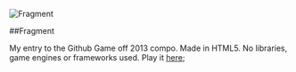 ![Fragment](https://dl.dropboxusercontent.com/u/130078058/GGO13/screenie.png)

##Fragment

My entry to the Github Game off 2013 compo.
Made in HTML5.
No libraries, game engines or frameworks used.
Play it [here](http://goo.gl/rkgp01); 
